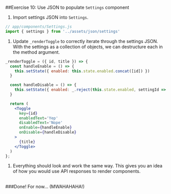##Exercise 10: Use JSON to populate `Settings` component
1. Import settings JSON into `Settings`.
  ```jsx
  // app/components/Settings.js
  import { settings } from '../assets/json/settings'
  ```

1. Update `_renderToggle` to correctly iterate through the settings JSON.
With the settings as a collection of objects, we can destructure each in the method argument.
  ```jsx
  _renderToggle = ({ id, title }) => {
    const handleEnable = () => {
      this.setState({ enabled: this.state.enabled.concat([id]) })
    }

    const handleDisable = () => {
      this.setState({ enabled: _.reject(this.state.enabled, settingId => settingId === id) })
    }

    return (
      <Toggle
        key={id}
        enabledText='Yep'
        disabledText='Nope'
        onEnable={handleEnable}
        onDisable={handleDisable}
      >
        {title}
      </Toggle>
    )
  };
  ```

1. Everything should look and work the same way. This gives you an idea of how you would use
API responses to render components.


<br>
###Done! For now... (MWAHAHAHA!)
